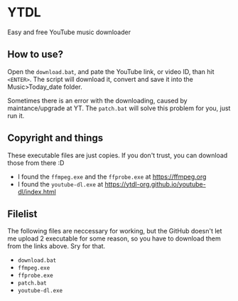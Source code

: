# YTDL
Easy and free YouTube music downloader

How to use?
-----------
Open the `download.bat`, and pate the YouTube link, or video ID, than hit `<ENTER>`.
The script will download it, convert and save it into the Music>Today_date folder.

Sometimes there is an error with the downloading, caused by maintance/upgrade at YT.
The `patch.bat` will solve this problem for you, just run it.

Copyright and things
--------------------
These executable files are just copies. If you don't trust, you can download those from there :D
- I found the `ffmpeg.exe` and the `ffprobe.exe` at https://ffmpeg.org
- I found the `youtube-dl.exe` at https://ytdl-org.github.io/youtube-dl/index.html

Filelist
--------
The following files are neccessary for working, but the GitHub doesn't let me upload 2 executable for some reason, so you have to download them from the links above. Sry for that.
- `download.bat`
- `ffmpeg.exe`
- `ffprobe.exe`
- `patch.bat`
- `youtube-dl.exe`
